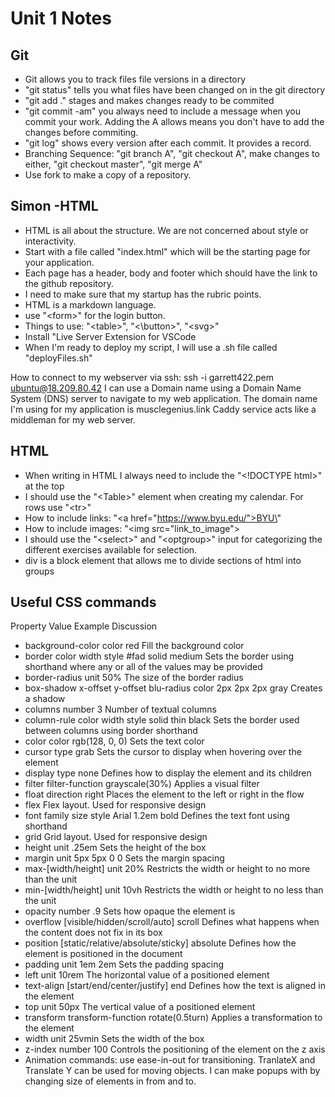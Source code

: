 # Unit 1 Notes
## Git
+ Git allows you to track files file versions in a directory
+ "git status" tells you what files have been changed on in the git directory
+ "git add ." stages and makes changes ready to be commited
+ "git commit -am" you always need to include a message when you commit your work. Adding the A allows means you don't have to add the changes before commiting.
+ "git log" shows every version after each commit. It provides a record.
+ Branching Sequence: "git branch A", "git checkout A", make changes to either, "git checkout master", "git merge A"
+ Use fork to make a copy of a repository.

## Simon -HTML
+ HTML is all about the structure. We are not concerned about style or interactivity.
+ Start with a file called "index.html" which will be the starting page for your application.
+ Each page has a header, body and footer which should have the link to the github repository.
+ I need to make sure that my startup has the rubric points.
+ HTML is a markdown language.
+ use "\<form>" for the login button.
+ Things to use: "\<table>", "<\button>", "\<svg>"
+ Install "Live Server Extension for VSCode
+ When I'm ready to deploy my script, I will use a .sh file called "deployFiles.sh"

How to connect to my webserver via ssh: ssh -i garrett422.pem ubuntu@18.209.80.42
I can use a Domain name using a Domain Name System \(DNS) server to navigate to my web application. The domain name I'm using for my application is musclegenius.link
Caddy service acts like a middleman for my web server.

## HTML
+ When writing in HTML I always need to include the "\<!DOCTYPE html>" at the top
+ I should use the "\<Table>" element when creating my calendar. For rows use "\<tr>"
+ How to include links: "\<a href="https://www.byu.edu/">BYU\</a>"
+ How to include images: "\<img src="link_to_image">
+ I should use the "\<select>" and "\<optgroup>" input for categorizing the different exercises available for selection.
+ div is a block element that allows me to divide sections of html into groups

## Useful CSS commands
Property	Value	Example	Discussion
+ background-color	color	red	Fill the background color
+ border	color width style	#fad solid medium	Sets the border using shorthand where any or all of the values may be provided
+ border-radius	unit	50%	The size of the border radius
+ box-shadow	x-offset y-offset blu-radius color	2px 2px 2px gray	Creates a shadow
+ columns	number	3	Number of textual columns
+ column-rule	color width style	solid thin black	Sets the border used between columns using border shorthand
+ color	color	rgb(128, 0, 0)	Sets the text color
+ cursor	type	grab	Sets the cursor to display when hovering over the element
+ display	type	none	Defines how to display the element and its children
+ filter	filter-function	grayscale(30%)	Applies a visual filter
+ float	direction	right	Places the element to the left or right in the flow
+ flex			Flex layout. Used for responsive design
+ font	family size style	Arial 1.2em bold	Defines the text font using shorthand
+ grid			Grid layout. Used for responsive design
+ height	unit	.25em	Sets the height of the box
+ margin	unit	5px 5px 0 0	Sets the margin spacing
+ max-\[width/height]	unit	20%	Restricts the width or height to no more than the unit
+ min-\[width/height]	unit	10vh	Restricts the width or height to no less than the unit
+ opacity	number	.9	Sets how opaque the element is
+ overflow	\[visible/hidden/scroll/auto]	scroll	Defines what happens when the content does not fix in its box
+ position	\[static/relative/absolute/sticky]	absolute	Defines how the element is positioned in the document
+ padding	unit	1em 2em	Sets the padding spacing
+ left	unit	10rem	The horizontal value of a positioned element
+ text-align	\[start/end/center/justify]	end	Defines how the text is aligned in the element
+ top	unit	50px	The vertical value of a positioned element
+ transform	transform-function	rotate(0.5turn)	Applies a transformation to the element
+ width	unit	25vmin	Sets the width of the box
+ z-index	number	100	Controls the positioning of the element on the z axis
+ Animation commands: use ease-in-out for transitioning. TranlateX and Translate Y can be used for moving objects. I can make popups with by changing size of elements in from and to.
